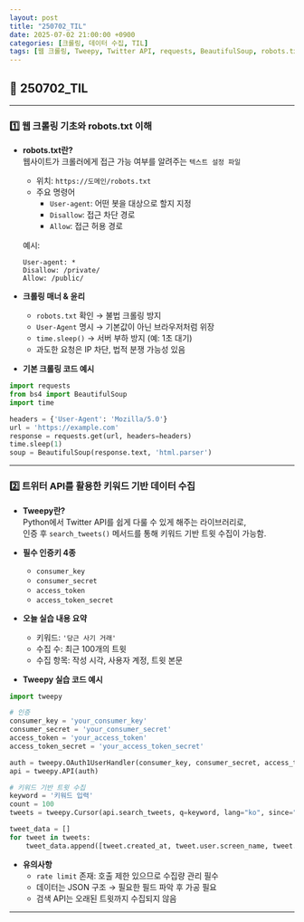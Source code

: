 ```yaml
---
layout: post
title: "250702_TIL"
date: 2025-07-02 21:00:00 +0900
categories: [크롤링, 데이터 수집, TIL]
tags: [웹 크롤링, Tweepy, Twitter API, requests, BeautifulSoup, robots.txt, 데이터 수집]
---
```


<style>
  .initial-content, .search-content {
      padding-left: 40px;
      padding-right: 40px;
  }
</style>

<h2>📘 250702_TIL</h2>

---

<h3>1️⃣ 웹 크롤링 기초와 robots.txt 이해</h3>

- **robots.txt란?**  
  웹사이트가 크롤러에게 접근 가능 여부를 알려주는 `텍스트 설정 파일`  
  - 위치: `https://도메인/robots.txt`  
  - 주요 명령어  
    - `User-agent`: 어떤 봇을 대상으로 할지 지정  
    - `Disallow`: 접근 차단 경로  
    - `Allow`: 접근 허용 경로  

  예시:
  ```
  User-agent: *
  Disallow: /private/
  Allow: /public/
  ```

- **크롤링 매너 & 윤리**
  - `robots.txt` 확인 → 불법 크롤링 방지
  - `User-Agent` 명시 → 기본값이 아닌 브라우저처럼 위장
  - `time.sleep()` → 서버 부하 방지 (예: 1초 대기)
  - 과도한 요청은 IP 차단, 법적 분쟁 가능성 있음

- **기본 크롤링 코드 예시**
```python
import requests
from bs4 import BeautifulSoup
import time

headers = {'User-Agent': 'Mozilla/5.0'}
url = 'https://example.com'
response = requests.get(url, headers=headers)
time.sleep(1)
soup = BeautifulSoup(response.text, 'html.parser')
```

---

<h3>2️⃣ 트위터 API를 활용한 키워드 기반 데이터 수집</h3>

- **Tweepy란?**  
  Python에서 Twitter API를 쉽게 다룰 수 있게 해주는 라이브러리로,  
  인증 후 `search_tweets()` 메서드를 통해 키워드 기반 트윗 수집이 가능함.

- **필수 인증키 4종**
  - `consumer_key`
  - `consumer_secret`
  - `access_token`
  - `access_token_secret`

- **오늘 실습 내용 요약**
  - 키워드: `'당근 사기 거래'`
  - 수집 수: 최근 100개의 트윗
  - 수집 항목: 작성 시각, 사용자 계정, 트윗 본문

- **Tweepy 실습 코드 예시**
```python
import tweepy

# 인증
consumer_key = 'your_consumer_key'
consumer_secret = 'your_consumer_secret'
access_token = 'your_access_token'
access_token_secret = 'your_access_token_secret'

auth = tweepy.OAuth1UserHandler(consumer_key, consumer_secret, access_token, access_token_secret)
api = tweepy.API(auth)

# 키워드 기반 트윗 수집
keyword = '키워드 입력'
count = 100
tweets = tweepy.Cursor(api.search_tweets, q=keyword, lang="ko", since="2023-01-01").items(count)

tweet_data = []
for tweet in tweets:
    tweet_data.append([tweet.created_at, tweet.user.screen_name, tweet.text])
```

- **유의사항**
  - `rate limit` 존재: 호출 제한 있으므로 수집량 관리 필수
  - 데이터는 JSON 구조 → 필요한 필드 파악 후 가공 필요
  - 검색 API는 오래된 트윗까지 수집되지 않음

---
